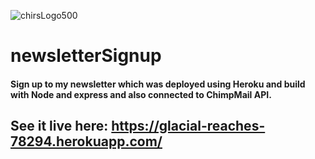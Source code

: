 ![chirsLogo500](https://user-images.githubusercontent.com/8496716/127400672-8d907dff-2676-4800-b54f-081de51ef1e6.png)
# newsletterSignup
#### Sign up to my newsletter which was deployed using Heroku and build with Node and express and also connected to ChimpMail API. 

## See it live here: https://glacial-reaches-78294.herokuapp.com/

<!-- http://chriswok.tech/ -->

